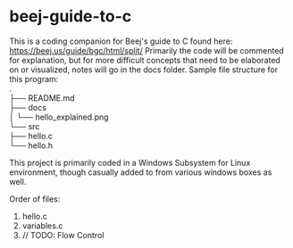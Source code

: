 # beej-guide-to-c
This is a coding companion for Beej's guide to C found here: https://beej.us/guide/bgc/html/split/
Primarily the code will be commented for explanation, but for more difficult concepts that need to be elaborated on or visualized, notes will go in the docs folder.
Sample file structure for this program:\
.\
├── README.md\
├── docs\
│   └── hello_explained.png\
└── src\
    ├── hello.c\
    └── hello.h

This project is primarily coded in a Windows Subsystem for Linux environment, though casually added to from various windows boxes as well.

Order of files:
1. hello.c
2. variables.c
3. // TODO: Flow Control